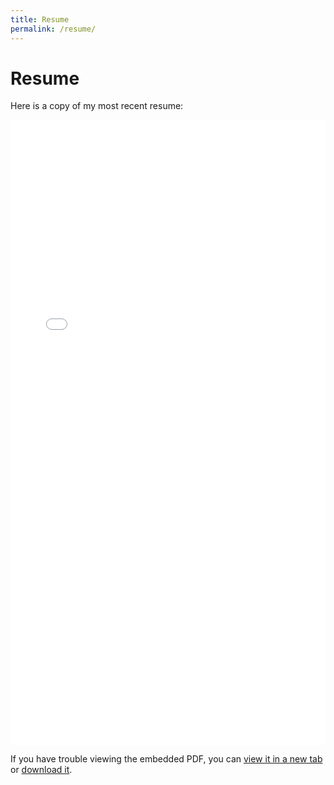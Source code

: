 ```yaml
---
title: Resume
permalink: /resume/
---
```


# Resume

Here is a copy of my most recent resume:

<iframe src="/assets/documents/Hasan Spring 2024 Resume.pdf" width="100%" height="1000px" style="border: none;"></iframe>

<p>If you have trouble viewing the embedded PDF, you can <a href="assets/documents/Hasan Spring 2024 Resume.pdf" target="_blank">view it in a new tab</a> or <a href="assets/documents/Hasan Spring 2024 Resume.pdf" download>download it</a>.</p>

